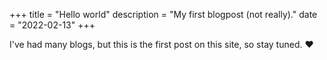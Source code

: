 +++
title = "Hello world"
description = "My first blogpost (not really)."
date = "2022-02-13"
+++

I've had many blogs, but this is the first post on this site, so stay tuned. ❤️
